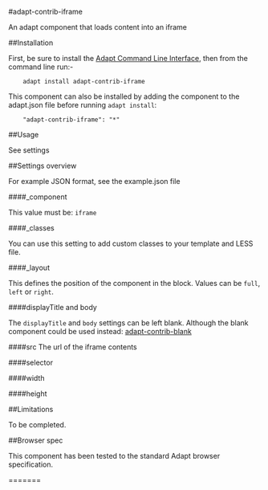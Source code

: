 #adapt-contrib-iframe

An adapt component that loads content into an iframe


##Installation

First, be sure to install the [Adapt Command Line Interface](https://github.com/adaptlearning/adapt-cli), then from the command line run:-

        adapt install adapt-contrib-iframe

This component can also be installed by adding the component to the adapt.json file before running `adapt install`:

        "adapt-contrib-iframe": "*"

##Usage

See settings

##Settings overview

For example JSON format, see the example.json file


####_component

This value must be: `iframe`

####_classes

You can use this setting to add custom classes to your template and LESS file.

####_layout

This defines the position of the component in the block. Values can be `full`, `left` or `right`. 

####displayTitle and body

The `displayTitle` and `body` settings can be left blank. Although the blank component could be used instead: [adapt-contrib-blank](https://github.com/adaptlearning/adapt-contrib-blank)


####src
The url of the iframe contents

####selector

####width

####height

##Limitations

To be completed.

##Browser spec

This component has been tested to the standard Adapt browser specification.

=======

